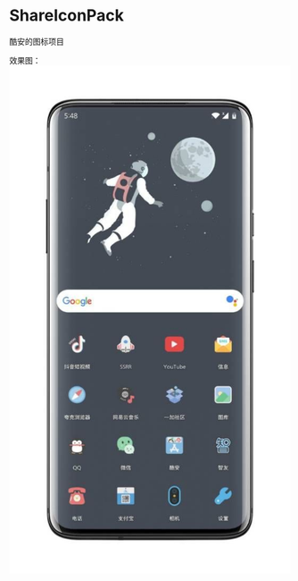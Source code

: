 # ShareIconPack
酷安的图标项目


效果图：
![image](https://github.com/WongSilver/ShareIconPack/blob/master/IMG/a.jpg)
